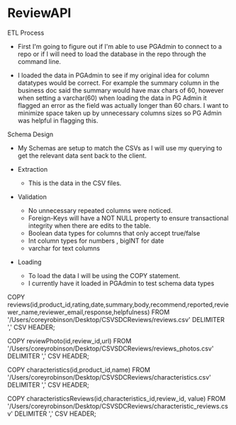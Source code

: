 # ReviewAPI

ETL Process
- First I'm going to figure out if I'm able to use PGAdmin to connect to a repo or if I will need to load the database in the repo through the command line.

- I loaded the data in PGAdmin to see if my original idea for column datatypes would be correct. For example the summary column in the business doc said the summary would have max chars of 60, however when setting a varchar(60) when loading the data in PG Admin it flagged an error as the field was actually longer than 60 chars. I want to minimize space taken up by unnecessary columns sizes so PG Admin was helpful in flagging this.

Schema Design
  - My Schemas are setup to match the CSVs as I will use my querying to get the relevant data sent back to the client.

- Extraction
  - This is the data in the CSV files.

- Validation
  - No unnecessary repeated columns were noticed.
  - Foreign-Keys will have a NOT NULL property to ensure transactional integrity when there are edits to the table.
  - Boolean data types for columns that only accept true/false
  - Int column types for numbers , bigINT for date
  - varchar for text columns

- Loading
  - To load the data I will be using the COPY statement.
  - I currently have it loaded in PGAdmin to test schema data types

COPY reviews(id,product_id,rating,date,summary,body,recommend,reported,reviewer_name,reviewer_email,response,helpfulness)
   FROM '/Users/coreyrobinson/Desktop/CSVSDCReviews/reviews.csv'
   DELIMITER ','
   CSV HEADER;


COPY reviewPhoto(id,review_id,url)
   FROM '/Users/coreyrobinson/Desktop/CSVSDCReviews/reviews_photos.csv'
   DELIMITER ','
   CSV HEADER;


COPY characteristics(id,product_id,name)
   FROM '/Users/coreyrobinson/Desktop/CSVSDCReviews/characteristics.csv'
   DELIMITER ','
   CSV HEADER;


COPY characteristicsReviews(id,characteristics_id,review_id, value)
   FROM '/Users/coreyrobinson/Desktop/CSVSDCReviews/characteristic_reviews.csv'
   DELIMITER ','
   CSV HEADER;

